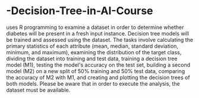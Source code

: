 # -Decision-Tree-in-AI-Course


uses R programming to examine a dataset 
in order to determine whether diabetes will be 
present in a fresh input instance. Decision tree 
models will be trained and assessed using the 
dataset. The tasks involve calculating the primary 
statistics of each attribute (mean, median, standard 
deviation, minimum, and maximum), examining the 
distribution of the target class, dividing the dataset 
into training and test data, training a decision tree 
model (M1), testing the model's accuracy on the test 
set, building a second model (M2) on a new split of 
50% training and 50% test data, comparing the 
accuracy of M2 with M1, and creating and plotting 
the decision trees of both models. Please be aware 
that in order to execute the analysis, the dataset 
must be available.

